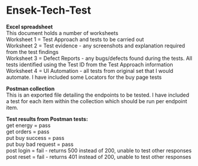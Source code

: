 # Ensek-Tech-Test

**Excel spreadsheet** <br>
This document holds a number of worksheets<br>
Worksheet 1 = Test Approach and tests to be carried out<br>
Worksheet 2 = Test evidence - any screenshots and explanation required from the test findings<br>
Worksheet 3 = Defect Reports - any bugs/defects found during the tests.  All tests identified using the Test ID from the Test Approach information<br>
Worksheet 4 = UI Automation - all tests from original set that I would automate.  I have included some Locators for the buy page tests<br>

**Postman collection** <br>
This is an exported file detailing the endpoints to be tested.  I have included a test for each item within the collection which should be run per endpoint item.<br>

**Test results from Postman tests:**<br>
get energy = pass <br>
get orders = pass<br>
put buy success = pass<br>
put buy bad request = pass<br>
post login = fail - returns 500 instead of 200, unable to test other responses<br>
post reset = fail - returns 401 instead of 200, unable to test other responses<br>
<br>
